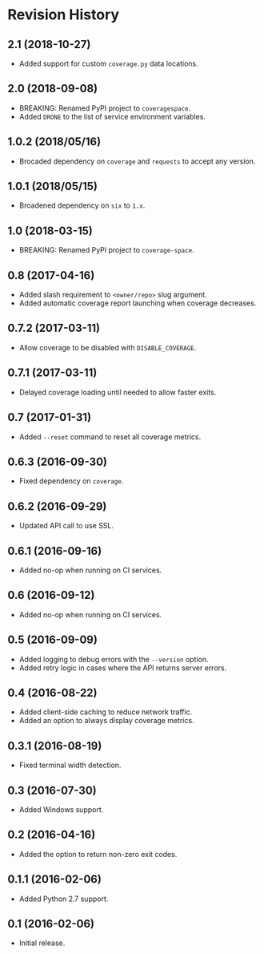 # Revision History

## 2.1 (2018-10-27)

- Added support for custom `coverage.py` data locations.

## 2.0 (2018-09-08)

- BREAKING: Renamed PyPI project to `coveragespace`.
- Added `DRONE` to the list of service environment variables.

## 1.0.2 (2018/05/16)

- Brocaded dependency on `coverage` and `requests` to accept any version.

## 1.0.1 (2018/05/15)

- Broadened dependency on `six` to `1.x`.

## 1.0 (2018-03-15)

- BREAKING: Renamed PyPI project to `coverage-space`.

## 0.8 (2017-04-16)

- Added slash requirement to `<owner/repo>` slug argument.
- Added automatic coverage report launching when coverage decreases.

## 0.7.2 (2017-03-11)

- Allow coverage to be disabled with `DISABLE_COVERAGE`.

## 0.7.1 (2017-03-11)

- Delayed coverage loading until needed to allow faster exits.

## 0.7 (2017-01-31)

- Added `--reset` command to reset all coverage metrics.

## 0.6.3 (2016-09-30)

- Fixed dependency on `coverage`.

## 0.6.2 (2016-09-29)

- Updated API call to use SSL.

## 0.6.1 (2016-09-16)

- Added no-op when running on CI services.

## 0.6 (2016-09-12)

- Added no-op when running on CI services.

## 0.5 (2016-09-09)

- Added logging to debug errors with the `--version` option.
- Added retry logic in cases where the API returns server errors.

## 0.4 (2016-08-22)

- Added client-side caching to reduce network traffic.
- Added an option to always display coverage metrics.

## 0.3.1 (2016-08-19)

- Fixed terminal width detection.

## 0.3 (2016-07-30)

- Added Windows support.

## 0.2 (2016-04-16)

- Added the option to return non-zero exit codes.

## 0.1.1 (2016-02-06)

- Added Python 2.7 support.

## 0.1 (2016-02-06)

 - Initial release.
